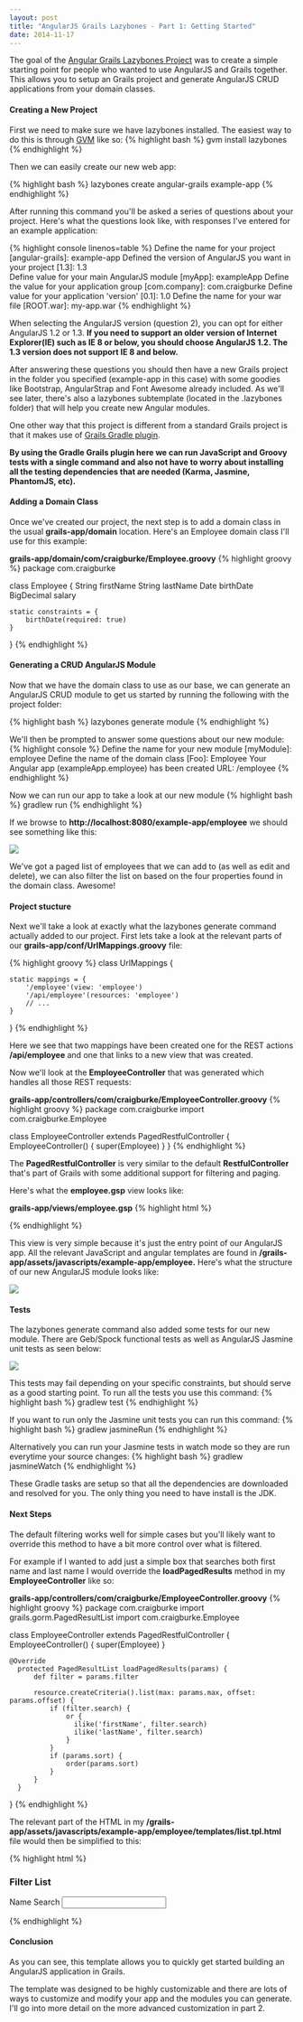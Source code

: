 ```yaml
---
layout: post
title: "AngularJS Grails Lazybones - Part 1: Getting Started"
date: 2014-11-17
---
```


The goal of the [Angular Grails Lazybones Project](https://github.com/craigburke/lazybones-angular-grails) was to create a simple starting point for people who wanted to use AngularJS and Grails together. This allows you to setup an Grails project and generate AngularJS CRUD applications from your domain classes.

#### Creating a New Project
First we need to make sure we have lazybones installed. The easiest way to do this is through [GVM](http://gvmtool.net/) like so:
{% highlight bash %}
gvm install lazybones
{% endhighlight %}

Then we can easily create our new web app:

{% highlight bash %}
lazybones create angular-grails example-app
{% endhighlight %}

After running this command you'll be asked a series of questions about your project. Here's what the questions look like, with responses I've entered for an example application:

{% highlight console linenos=table %}
Define the name for your project [angular-grails]: example-app
Defined the version of AngularJS you want in your project [1.3]: 1.3   
Define value for your main AngularJS module [myApp]: exampleApp
Define the value for your application group [com.company]: com.craigburke
Define value for your application 'version' [0.1]: 1.0
Define the name for your war file [ROOT.war]: my-app.war
{% endhighlight %}

When selecting the AngularJS version (question 2), you can opt for either AngularJS 1.2 or 1.3. <strong>If you need to support an older version of Internet Explorer(IE) such as IE 8 or below, you should choose AngularJS 1.2. The 1.3 version does not support IE 8 and below.</strong>

After answering these questions you should then have a new Grails project in the folder you specified (example-app in this case) with some goodies like Bootstrap, AngularStrap and Font Awesome already included. As we'll see later, there's also a lazybones subtemplate (located in the .lazybones folder) that will help you create new Angular modules.  

One other way that this project is different from a standard Grails project is that it makes use of [Grails Gradle plugin](https://github.com/grails/grails-gradle-plugin). 

<strong>By using the Gradle Grails plugin here we can run JavaScript and Groovy tests with a single command and also not have to worry about installing all the testing dependencies that are needed (Karma, Jasmine, PhantomJS, etc).</strong>

#### Adding a Domain Class

Once we've created our project, the next step is to add a domain class in the usual **grails-app/domain** location. Here's an Employee domain class I'll use for this example:

**grails-app/domain/com/craigburke/Employee.groovy**
{% highlight groovy %}
package com.craigburke

class Employee {
	String firstName
	String lastName
	Date birthDate
	BigDecimal salary

	static constraints = {
		birthDate(required: true)
	}
}
{% endhighlight %}

#### Generating a CRUD AngularJS Module

Now that we have the domain class to use as our base, we can generate an AngularJS CRUD module to get us started by running the following with the project folder:

{% highlight bash %}
lazybones generate module 
{% endhighlight %}

We'll then be prompted to answer some questions about our new module:
{% highlight console %}
Define the name for your new module [myModule]: employee
Define the name of the domain class [Foo]: Employee
Your Angular app (exampleApp.employee) has been created
URL: /employee
{% endhighlight %}

Now we can run our app to take a look at our new module
{% highlight bash %}
gradlew run
{% endhighlight %}

If we browse to **http://localhost:8080/example-app/employee** we should see something like this:

<img src="/images/posts/angular-grails-lazybones-1-1.png">

We've got a paged list of employees that we can add to (as well as edit and delete), we can also filter the list on based on the four properties found in the domain class. Awesome!

#### Project stucture

Next we'll take a look at exactly what the lazybones generate command actually added to our project. First lets take a look at the relevant parts of our **grails-app/conf/UrlMappings.groovy** file:

{% highlight groovy %}
class UrlMappings {

	static mappings = {
        '/employee'(view: 'employee')
		'/api/employee'(resources: 'employee')
		// ...
	}
}
{% endhighlight %}

Here we see that two mappings have been created one for the REST actions **/api/employee** and one that links to a new view that was created. 

Now we'll look at the **EmployeeController** that was generated which handles all those REST requests:

**grails-app/controllers/com/craigburke/EmployeeController.groovy**
{% highlight groovy %}
package com.craigburke
import com.craigburke.Employee

class EmployeeController extends PagedRestfulController {
    EmployeeController() {
        super(Employee)
    }
}
{% endhighlight %}

The **PagedRestfulController** is very similar to the default **RestfulController** that's part of Grails with some additional support for filtering and paging.

Here's what the **employee.gsp** view looks like:

**grails-app/views/employee.gsp**
{% highlight html %}
<!DOCTYPE html>
<html>
<head>
    <meta name="layout" content="main"/>
    <asset:javascript src="example-app/employee/module"/>
</head>

<body ng-app="exampleApp.employee">

</body>
</html>
{% endhighlight %}

This view is very simple because it's just the entry point of our AngularJS app. All the relevant JavaScript and angular templates are found in **/grails-app/assets/javascripts/example-app/employee.** Here's what the structure of our new AngularJS module looks like:

<img src="/images/posts/angular-grails-lazybones-1-2.png">

#### Tests

The lazybones generate command also added some tests for our new module. There are Geb/Spock functional tests as well as AngularJS Jasmine unit tests as seen below:

<img src="/images/posts/angular-grails-lazybones-1-3.png">

This tests may fail depending on your specific constraints, but should serve as a good starting point. To run all the tests you use this command:
{% highlight bash %}
gradlew test
{% endhighlight %}

If you want to run only the Jasmine unit tests you can run this command:
{% highlight bash %}
gradlew jasmineRun
{% endhighlight %}

Alternatively you can run your Jasmine tests in watch mode so they are run everytime your source changes:
{% highlight bash %}
gradlew jasmineWatch
{% endhighlight %}

These Gradle tasks are setup so that all the dependencies are downloaded and resolved for you. The only thing you need to have install is the JDK. 

#### Next Steps

The default filtering works well for simple cases but you'll likely want to override this method to have a bit more control over what is filtered. 

For example if I wanted to add just a simple box that searches both first name and last name I would override the **loadPagedResults** method in my **EmployeeController** like so:

**grails-app/controllers/com/craigburke/EmployeeController.groovy**
{% highlight groovy %}
package com.craigburke
import grails.gorm.PagedResultList
import com.craigburke.Employee

class EmployeeController extends PagedRestfulController {
    EmployeeController() {
        super(Employee)
    }
	
    @Override
      protected PagedResultList loadPagedResults(params) {
          def filter = params.filter

          resource.createCriteria().list(max: params.max, offset: params.offset) {
              if (filter.search) {
				  or {
                  	ilike('firstName', filter.search)
                  	ilike('lastName', filter.search)				  
				  }
              }
              if (params.sort) {
                  order(params.sort)
              }
          }
      }
	
}
{% endhighlight %}

The relevant part of the HTML in my **/grails-app/assets/javascripts/example-app/employee/templates/list.tpl.html** file would then be simplified to this:

{% highlight html %}

<div class="panel panel-default">
  <div class="panel-heading">
    <h3 class="panel-title"><i class="fa fa-filter"></i> Filter List</h3>
  </div>
  <div class="panel-body">
	  <div class="row">
		  <form class="form">
			  <div class="form-group col-md-2">
				  <label for="filter.search">Name Search</label>
				  <input type="text" class='form-control' ng-model="ctrl.filter.search" ng-model-options="{ debounce: 300 }"  />
    		  </div>
		  </form>
	  </div>
 </div>
 </div>

{% endhighlight %}

#### Conclusion

As you can see, this template allows you to quickly get started building an AngularJS application in Grails.

The template was designed to be highly customizable and there are lots of ways to customize and modify your app and the modules you can generate. I'll go into more detail on the more advanced customization in part 2.
